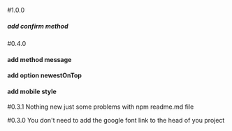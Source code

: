 #1.0.0
##### add confirm method

#0.4.0
#### add method message
#### add option newestOnTop
#### add mobile style

#0.3.1
Nothing new just some problems with npm readme.md file

#0.3.0
You don't need to add the google font link to the head of you project